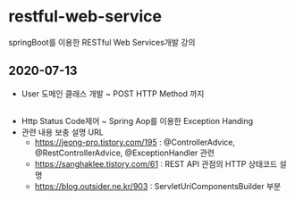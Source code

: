 # restful-web-service
springBoot를 이용한 RESTful Web Services개발 강의

## 2020-07-13
- User 도메인 클래스 개발 ~ POST HTTP Method 까지

##
- Http Status Code제어 ~ Spring Aop를 이용한 Exception Handing
- 관련 내용 보충 설명 URL
  - https://jeong-pro.tistory.com/195 : @ControllerAdvice, @RestControllerAdvice, @ExceptionHandler 관련
  - https://sanghaklee.tistory.com/61 : REST API 관점의 HTTP 상태코드 설명
  - https://blog.outsider.ne.kr/903 : ServletUriComponentsBuilder 부분
